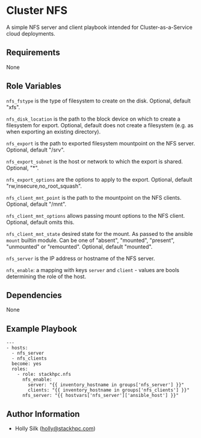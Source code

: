 Cluster NFS
===============

A simple NFS server and client playbook intended for Cluster-as-a-Service cloud
deployments.

Requirements
------------

None

Role Variables
--------------

`nfs_fstype` is the type of filesystem to create on the disk. Optional, default "xfs".

`nfs_disk_location` is the path to the block device on which to create a filesystem for export. Optional, default does not create a filesystem (e.g. as when exporting an existing directory).

`nfs_export` is the path to exported filesystem mountpoint on the NFS server. Optional, default "/srv".

`nfs_export_subnet` is the host or network to which the export is shared. Optional, "*".

`nfs_export_options` are the options to apply to the export. Optional, default "rw,insecure,no_root_squash".

`nfs_client_mnt_point` is the path to the mountpoint on the NFS clients. Optional, default "/mnt".

`nfs_client_mnt_options` allows passing mount options to the NFS client. Optional, default omits this.

`nfs_client_mnt_state` desired state for the mount. As passed to the ansible `mount` 
builtin module. Can be one of "absent", "mounted", "present", "unmounted" or 
"remounted". Optional, default "mounted".

`nfs_server` is the IP address or hostname of the NFS server.

`nfs_enable`: a mapping with keys `server` and `client` - values are bools determining the role of the host.

Dependencies
------------

None

Example Playbook
----------------

    ---
    - hosts:
      - nfs_server
      - nfs_clients
      become: yes
      roles:
        - role: stackhpc.nfs
          nfs_enable:
            server: "{{ inventory_hostname in groups['nfs_server'] }}"
            clients: "{{ inventory_hostname in groups['nfs_clients'] }}"
          nfs_server: "{{ hostvars['nfs_server']['ansible_host'] }}"


Author Information
------------------

- Holly Silk (<holly@stackhpc.com>)
